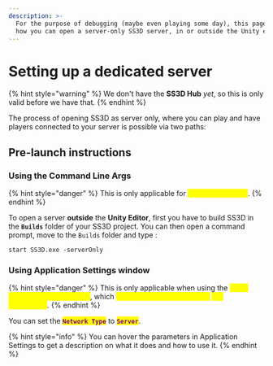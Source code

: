 ```yaml
---
description: >-
  For the purpose of debugging (maybe even playing some day), this page explain
  how you can open a server-only SS3D server, in or outside the Unity editor.
---
```


# Setting up a dedicated server

{% hint style="warning" %}
We don't have the **SS3D Hub** _yet_, so this is only valid before we have that.
{% endhint %}

The process of opening SS3D as server only, where you can play and have players connected to your server is possible via two paths:

## Pre-launch instructions

### Using the Command Line Args

{% hint style="danger" %}
This is only applicable for <mark style="color:yellow;">**Built Executables**</mark>.
{% endhint %}

To open a server **outside** the **Unity Editor**, first you have to build SS3D in the **`Builds`** folder of your SS3D project. You can then open a command prompt, move to the `Builds` folder and type :

```
start SS3D.exe -serverOnly
```

### Using Application Settings window

{% hint style="danger" %}
This is only applicable when using the <mark style="color:yellow;">**Unity Engine to open a server**</mark>, which <mark style="color:yellow;">**should be avoided if you're**</mark> <mark style="color:yellow;">**not developing**</mark>.
{% endhint %}

You can set the <mark style="color:purple;">**`Network Type`**</mark> to <mark style="color:purple;">**`Server`**</mark>.

{% hint style="info" %}
You can hover the parameters in Application Settings to get a description on what it does and how to use it.
{% endhint %}
